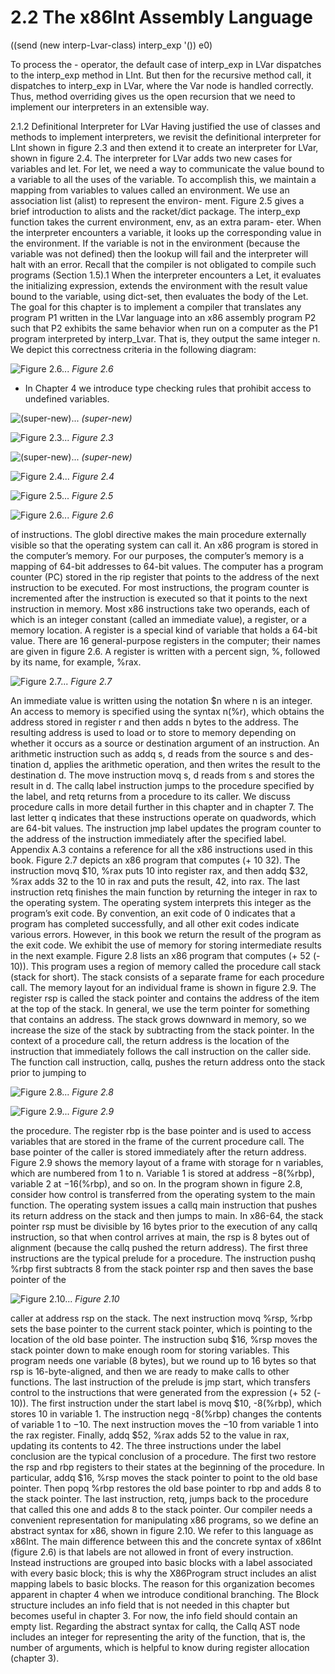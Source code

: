 # 2.2 The x86Int Assembly Language

((send (new interp-Lvar-class) interp_exp '()) e0)

To process the - operator, the default case of interp_exp in LVar dispatches to the interp_exp method in LInt. But then for the recursive method call, it dispatches to interp_exp in LVar, where the Var node is handled correctly. Thus, method overriding gives us the open recursion that we need to implement our interpreters in an extensible way.

2.1.2 Definitional Interpreter for LVar Having justified the use of classes and methods to implement interpreters, we revisit the definitional interpreter for LInt shown in figure 2.3 and then extend it to create an interpreter for LVar, shown in figure 2.4. The interpreter for LVar adds two new cases for variables and let. For let, we need a way to communicate the value bound to a variable to all the uses of the variable. To accomplish this, we maintain a mapping from variables to values called an environment. We use an association list (alist) to represent the environ- ment. Figure 2.5 gives a brief introduction to alists and the racket/dict package. The interp_exp function takes the current environment, env, as an extra param- eter. When the interpreter encounters a variable, it looks up the corresponding value in the environment. If the variable is not in the environment (because the variable was not defined) then the lookup will fail and the interpreter will halt with an error. Recall that the compiler is not obligated to compile such programs (Section 1.5).1 When the interpreter encounters a Let, it evaluates the initializing expression, extends the environment with the result value bound to the variable, using dict-set, then evaluates the body of the Let. The goal for this chapter is to implement a compiler that translates any program P1 written in the LVar language into an x86 assembly program P2 such that P2 exhibits the same behavior when run on a computer as the P1 program interpreted by interp_Lvar. That is, they output the same integer n. We depict this correctness criteria in the following diagram:

![Figure 2.6...](images/page_30_vector_cluster_593.png)
*Figure 2.6*

* In Chapter 4 we introduce type checking rules that prohibit access to undefined variables.

![(super-new)...](images/page_31_vector_cluster_88.png)
*(super-new)*

![Figure 2.3...](images/page_31_vector_cluster_346.png)
*Figure 2.3*

![(super-new)...](images/page_31_vector_cluster_394.png)
*(super-new)*

![Figure 2.4...](images/page_31_vector_cluster_586.png)
*Figure 2.4*

![Figure 2.5...](images/page_32_vector_cluster_287.png)
*Figure 2.5*

![Figure 2.6...](images/page_32_vector_cluster_462.png)
*Figure 2.6*

of instructions. The globl directive makes the main procedure externally visible so that the operating system can call it. An x86 program is stored in the computer’s memory. For our purposes, the computer’s memory is a mapping of 64-bit addresses to 64-bit values. The computer has a program counter (PC) stored in the rip register that points to the address of the next instruction to be executed. For most instructions, the program counter is incremented after the instruction is executed so that it points to the next instruction in memory. Most x86 instructions take two operands, each of which is an integer constant (called an immediate value), a register, or a memory location. A register is a special kind of variable that holds a 64-bit value. There are 16 general-purpose registers in the computer; their names are given in figure 2.6. A register is written with a percent sign, %, followed by its name, for example, %rax.

![Figure 2.7...](images/page_33_vector_cluster_165.png)
*Figure 2.7*

An immediate value is written using the notation $n where n is an integer. An access to memory is specified using the syntax n(%r), which obtains the address stored in register r and then adds n bytes to the address. The resulting address is used to load or to store to memory depending on whether it occurs as a source or destination argument of an instruction. An arithmetic instruction such as addq s, d reads from the source s and des- tination d, applies the arithmetic operation, and then writes the result to the destination d. The move instruction movq s, d reads from s and stores the result in d. The callq label instruction jumps to the procedure specified by the label, and retq returns from a procedure to its caller. We discuss procedure calls in more detail further in this chapter and in chapter 7. The last letter q indicates that these instructions operate on quadwords, which are 64-bit values. The instruction jmp label updates the program counter to the address of the instruction immediately after the specified label. Appendix A.3 contains a reference for all the x86 instructions used in this book. Figure 2.7 depicts an x86 program that computes (+ 10 32). The instruction movq $10, %rax puts 10 into register rax, and then addq $32, %rax adds 32 to the 10 in rax and puts the result, 42, into rax. The last instruction retq finishes the main function by returning the integer in rax to the operating system. The operating system interprets this integer as the program’s exit code. By convention, an exit code of 0 indicates that a program has completed successfully, and all other exit codes indicate various errors. However, in this book we return the result of the program as the exit code. We exhibit the use of memory for storing intermediate results in the next example. Figure 2.8 lists an x86 program that computes (+ 52 (- 10)). This program uses a region of memory called the procedure call stack (stack for short). The stack consists of a separate frame for each procedure call. The memory layout for an individual frame is shown in figure 2.9. The register rsp is called the stack pointer and contains the address of the item at the top of the stack. In general, we use the term pointer for something that contains an address. The stack grows downward in memory, so we increase the size of the stack by subtracting from the stack pointer. In the context of a procedure call, the return address is the location of the instruction that immediately follows the call instruction on the caller side. The function call instruction, callq, pushes the return address onto the stack prior to jumping to

![Figure 2.8...](images/page_34_vector_cluster_297.png)
*Figure 2.8*

![Figure 2.9...](images/page_34_vector_cluster_445.png)
*Figure 2.9*

the procedure. The register rbp is the base pointer and is used to access variables that are stored in the frame of the current procedure call. The base pointer of the caller is stored immediately after the return address. Figure 2.9 shows the memory layout of a frame with storage for n variables, which are numbered from 1 to n. Variable 1 is stored at address −8(%rbp), variable 2 at −16(%rbp), and so on. In the program shown in figure 2.8, consider how control is transferred from the operating system to the main function. The operating system issues a callq main instruction that pushes its return address on the stack and then jumps to main. In x86-64, the stack pointer rsp must be divisible by 16 bytes prior to the execution of any callq instruction, so that when control arrives at main, the rsp is 8 bytes out of alignment (because the callq pushed the return address). The first three instructions are the typical prelude for a procedure. The instruction pushq %rbp first subtracts 8 from the stack pointer rsp and then saves the base pointer of the

![Figure 2.10...](images/page_35_vector_cluster_203.png)
*Figure 2.10*

caller at address rsp on the stack. The next instruction movq %rsp, %rbp sets the base pointer to the current stack pointer, which is pointing to the location of the old base pointer. The instruction subq $16, %rsp moves the stack pointer down to make enough room for storing variables. This program needs one variable (8 bytes), but we round up to 16 bytes so that rsp is 16-byte-aligned, and then we are ready to make calls to other functions. The last instruction of the prelude is jmp start, which transfers control to the instructions that were generated from the expression (+ 52 (- 10)). The first instruction under the start label is movq $10, -8(%rbp), which stores 10 in variable 1. The instruction negq -8(%rbp) changes the contents of variable 1 to −10. The next instruction moves the −10 from variable 1 into the rax register. Finally, addq $52, %rax adds 52 to the value in rax, updating its contents to 42. The three instructions under the label conclusion are the typical conclusion of a procedure. The first two restore the rsp and rbp registers to their states at the beginning of the procedure. In particular, addq $16, %rsp moves the stack pointer to point to the old base pointer. Then popq %rbp restores the old base pointer to rbp and adds 8 to the stack pointer. The last instruction, retq, jumps back to the procedure that called this one and adds 8 to the stack pointer. Our compiler needs a convenient representation for manipulating x86 programs, so we define an abstract syntax for x86, shown in figure 2.10. We refer to this language as x86Int. The main difference between this and the concrete syntax of x86Int (figure 2.6) is that labels are not allowed in front of every instruction. Instead instructions are grouped into basic blocks with a label associated with every basic block; this is why the X86Program struct includes an alist mapping labels to basic blocks. The reason for this organization becomes apparent in chapter 4 when we introduce conditional branching. The Block structure includes an info field that is not needed in this chapter but becomes useful in chapter 3. For now, the info field should contain an empty list. Regarding the abstract syntax for callq, the Callq AST node includes an integer for representing the arity of the function, that is, the number of arguments, which is helpful to know during register allocation (chapter 3).

